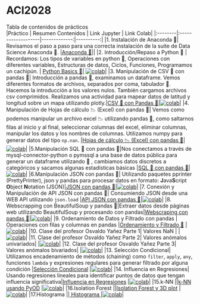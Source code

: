 # ACI2028  
  
Tabla de contenidos de prácticos  
|Práctico | Resumen Contenidos | Link Jupyter | Link Colab|
|:--------|:-------------------|-------------:|----------:|
|1. Instalación de Anaconda :snake:| Revisamos el paso a paso para una correcta instalación de la suite de Data Science Anaconda :snake:. |[Anaconda :snake:](00_Anaconda/README.MD)|| 
|2. Introducción/Repaso a Python :snake: | Recordamos: Los tipos de variables en python :snake:, Operaciones con diferentes variables, Estructuras de datos, Ciclos, Funciones, Programamos un cachipún. |  [Python Basics :snake:](code/Clase_I_ACI2028.ipynb)| [![colab](https://colab.research.google.com/assets/colab-badge.svg)](https://colab.research.google.com/github/dtravisany/ACI2028/blob/main/code/Clase_I_ACI2028.ipynb)|
|3. Manipulación de CSV :page_facing_up: con pandas 🐼| Introducción a pandas 🐼, examinamos un dataframe. Vemos diferentes formatos de archivos, separados por coma, tabulador :page_facing_up:. Hacemos la introducción a los valores nulos. También cargamos archivos csv comprimidos. Realizamos una actividad para mapear datos de latitud y longitud sobre un mapa utilizando plotly.|[CSV :page_facing_up: con Pandas 🐼](code/clase_03_12_22_P1.ipynb)|[![colab](https://colab.research.google.com/assets/colab-badge.svg)](https://colab.research.google.com/github/dtravisany/ACI2028/blob/main/code/clase_03_12_22_P1.ipynb)|
|4. Manipulación de Hojas de cálculo :chart_with_downwards_trend: (Excel) con pandas 🐼| Vemos como podemos manipular un archivo excel :chart_with_downwards_trend: utilizando pandas 🐼, como saltarnos filas al inicio y al final, seleccionar columnas del excel, eliminar columnas, manipular los datos y los nombres de columnas. Utilizamos numpy para generar datos del tipo `np.nan`.  |[Hojas de cálculo  :chart_with_downwards_trend: (Excel) con pandas 🐼](code/clase_03_12_22_p2_excel.ipynb)|[![colab](https://colab.research.google.com/assets/colab-badge.svg)](https://colab.research.google.com/github/dtravisany/ACI2028/blob/main/code/clase_03_12_22_p2_excel.ipynb)|
|5.Manipulación SQL :minidisc: con pandas 🐼|Nos conectamos a través de mysql-connector-python o pymssql a una base de datos pública para generar un dataframe utilizando 🐼 , cambiamos datos discretos a categóricos y sacamos algunas estadísticas básicas |[SQL :minidisc: con pandas 🐼](code/clase_03_12_22_p3_sql.ipynb)|[![colab](https://colab.research.google.com/assets/colab-badge.svg)](https://colab.research.google.com/github/dtravisany/ACI2028/blob/main/code/clase_03_12_22_p3_sql.ipynb)|
|6.Manipulación JSON con pandas 🐼| Utilizando paquetes pprinter (PrettyPrinter), json y pandas para procesar datos en formato: **J**ava**S**cript **O**bject **N**otation (JSON)|[JSON con pandas 🐼](code/clase_17dic/clase_17_12_22.ipynb)|[![colab](https://colab.research.google.com/assets/colab-badge.svg)](https://colab.research.google.com/github/dtravisany/ACI2028/blob/main/code/clase_17dic/clase_17_12_22.ipynb)|
|7. Conexión y Manipulación de API JSON con pandas 🐼| Consumiendo JSON desde una WEB API utilizando `json.load` |[API JSON con pandas 🐼](code/clase_17dic/clase_17_12_22_p2.ipynb)|[![colab](https://colab.research.google.com/assets/colab-badge.svg)](https://colab.research.google.com/github/dtravisany/ACI2028/blob/main/code/clase_17dic/clase_17_12_22_p2.ipynb)|
|8. Webscrapping con BeautifulSoup y pandas 🐼|Extraer datos desde páginas web utilizando BeautifulSoup y procesando con pandas|[Webscraping con pandas 🐼](code/clase_17dic/clase_17_12_22_p3.ipynb)|[![colab](https://colab.research.google.com/assets/colab-badge.svg)](https://colab.research.google.com/github/dtravisany/ACI2028/blob/main/code/clase_17dic/clase_17_12_22_p3.ipynb)|
|9. Ordenamiento de Datos y Filtrado con pandas | Operaciones con filas y columnas en pandas |[Ordenamiento y Filtrado  🐼](code/24dic/clase24_12_2022.ipynb) |[![colab](https://colab.research.google.com/assets/colab-badge.svg)](https://colab.research.google.com/github/dtravisany/ACI2028/blob/main/code/24dic/clase24_12_22.ipynb)|
|10. Clase del profesor Osvaldo Yañez Parte 1| Valores NaN | |[![colab](https://colab.research.google.com/assets/colab-badge.svg)](https://colab.research.google.com/drive/1-WSJZRgyPekzgRnBZAiMmj4tV_13GpA_?usp=sharing)|
|11. Clase del profesor Osvaldo Yañez Parte 2| Valores anómalos univariados| |[![colab](https://colab.research.google.com/assets/colab-badge.svg)](https://colab.research.google.com/drive/1p0l47bkLlPag6ujV-OcYnOaCjbYchZxt?usp=sharing)|
|12. Clase del profesor Osvaldo Yañez Parte 3| Valores anómalos bivariados| |[![colab](https://colab.research.google.com/assets/colab-badge.svg)](https://colab.research.google.com/drive/1eOaqD7zdIs_i4lz7Ul9NIgzvmXY3ZGIr?usp=sharing)|
|13. Selección Condicional| Utilizamos encadenamiento de métodos (chaining) como `filter`, `apply`, `any`, funciones `lambda` y expresiones regulares para generar filtrado por alguna condición |[Selección Condicional](code/21enero2023/clase_21_01_23__seleccion_condicional.ipynb) |[![colab](https://colab.research.google.com/assets/colab-badge.svg)](https://colab.research.google.com/github/dtravisany/ACI2028/blob/main/code/21enero2023/clase_21_01_23__seleccion_condicional.ipynb)|
|14. Influencia en Regresiones| Usando regresiones lineales para identificar puntos de datos que tengan influencia significativa|[Influencia en Regresiones](code/21enero2023/clase_21_01_23_regresion_influencia.ipynb) |[![colab](https://colab.research.google.com/assets/colab-badge.svg)](https://colab.research.google.com/github/dtravisany/ACI2028/blob/main/code/21enero2023/clase_21_01_23_regresion_influencia.ipynb)|
|15.k-NN ||[k-NN usando PyOD](code/capsulas/capsula_knn.ipynb) |[![colab](https://colab.research.google.com/assets/colab-badge.svg)](https://colab.research.google.com/github/dtravisany/ACI2028/blob/main/code/capsulas/capsula_knn.ipynb)| 
|16.Isolation Forest ||[Isolation Forest y 3D plot](code/capsulas/capsula_isolation_forest.ipynb) |[![colab](https://colab.research.google.com/assets/colab-badge.svg)](https://colab.research.google.com/github/dtravisany/ACI2028/blob/main/code/capsulas/capsula_isolation_forest.ipynb)| 
|17.Histograma ||[ Histograma ](code/24ene2023/histogramas.ipynb) |[![colab](https://colab.research.google.com/assets/colab-badge.svg)](https://colab.research.google.com/github/dtravisany/ACI2028/blob/main/code/24ene2023/histogramas.ipynb)| 
